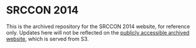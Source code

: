SRCCON 2014
===========

This is the archived repository for the SRCCON 2014 website, for reference only. Updates here will not be reflected on the [publicly accessible archived website](https://2014.srccon.org), which is served from S3.
